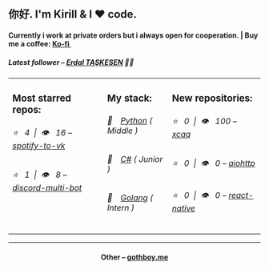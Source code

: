 
<h2>你好. I'm Kirill & I ❤️ code.</h2>
<h4>Currently i work at private orders but i always open for cooperation. | Buy me a coffee: <a href="https://ko-fi.com/susboy">Ko-fi <img src="https://camo.githubusercontent.com/0671999cc88d1011a0de68cd040029b995edfaa9/68747470733a2f2f6564656e742e6769746875622e696f2f537570657254696e7949636f6e732f696d616765732f7376672f6b6f2d66692e737667" width="10"></a></h4>
<h5>Latest follower – <a href="https://github.com/erdaltsksn/" target="_blank">Erdal TAŞKESEN</a> 👋🏻</h5>
<table>
  <tr>
    <td valign="top">
      <h3>Most starred repos: </h3>
            <h6>⭐️&nbsp;&nbsp;&nbsp;4&nbsp;&nbsp;|&nbsp;&nbsp;👁&nbsp;&nbsp;&nbsp;16 – <a href='https://github.com/xcaq/spotify-to-vk'>spotify-to-vk</a></h6> 
      <h6>⭐️&nbsp;&nbsp;&nbsp;1&nbsp;&nbsp;|&nbsp;&nbsp;👁&nbsp;&nbsp;&nbsp;8 – <a href='https://github.com/xcaq/discord-multi-bot'>discord-multi-bot</a></h6> 
    </td>
    <td valign="top">
      <h3>My stack: </h3>
      <h6>📒&emsp;<a href="https://github.com/xcaq?tab=repositories&q=&type=&language=python">Python</a> ( Middle )</h6>
      <h6>📗&emsp;<a href="https://github.com/xcaq?tab=repositories&q=&type=&language=c%23">C#</a> ( Junior )</h6>
      <h6>📘&emsp;<a href="https://github.com/xcaq?tab=repositories&q=&type=&language=golang">Golang</a> ( Intern )</h6>
      </td>
     <td valign="top">
      <h3>New repositories: </h3>
           <h6>⭐️&nbsp;&nbsp;&nbsp;0&nbsp;&nbsp;|&nbsp;&nbsp;👁&nbsp;&nbsp;&nbsp;100 – <a href='https://github.com/xcaq/xcaq'>xcaq</a></h6> 
      <h6>⭐️&nbsp;&nbsp;&nbsp;0&nbsp;&nbsp;|&nbsp;&nbsp;👁&nbsp;&nbsp;&nbsp;0 – <a href='https://github.com/xcaq/aiohttp'>aiohttp</a></h6> 
      <h6>⭐️&nbsp;&nbsp;&nbsp;0&nbsp;&nbsp;|&nbsp;&nbsp;👁&nbsp;&nbsp;&nbsp;0 – <a href='https://github.com/xcaq/react-native'>react-native</a></h6> 
        </td>
  </tr>
</table>
<hr>
<h4 align="center">Other – <a href='http://gothboy.me' target="_blank">gothboy.me</a><h4>
    